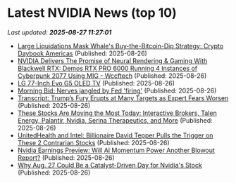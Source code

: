 # Latest NVIDIA News (top 10)
_Last updated: **2025-08-27 11:27:01**_

- [Large Liquidations Mask Whale's Buy-the-Bitcoin-Dip Strategy: Crypto Daybook Americas](https://www.coindesk.com/daybook-us/2025/08/26/large-liquidations-mask-whale-s-buy-the-bitcoin-dip-strategy-crypto-daybook-americas) (Published: 2025-08-26)
- [NVIDIA Delivers The Promise of Neural Rendering & Gaming With Blackwell RTX: Demos RTX PRO 6000 Running 4 Instances of Cyberpunk 2077 Using MIG - Wccftech](https://slashdot.org/firehose.pl?op=view&amp;id=178875880) (Published: 2025-08-26)
- [LG 77-Inch Evo G5 OLED TV](https://me.pcmag.com/en/tvs/29270/lg-77-inch-evo-g5-oled-tv) (Published: 2025-08-26)
- [Morning Bid: Nerves jangled by Fed 'firing'](https://finance.yahoo.com/news/morning-bid-nerves-jangled-fed-110234870.html) (Published: 2025-08-26)
- [Transcript: Trump’s Fury Erupts at Many Targets as Expert Fears Worsen](https://newrepublic.com/article/199579/transcript-trump-fury-erupts-many-targets-expert-fears-worsen) (Published: 2025-08-26)
- [These Stocks Are Moving the Most Today: Interactive Brokers, Talen Energy, Palantir, Nvidia, Serina Therapeutics, and More](https://biztoc.com/x/8e6dfe01f65beedf) (Published: 2025-08-26)
- [UnitedHealth and Intel: Billionaire David Tepper Pulls the Trigger on These 2 Contrarian Stocks](https://finance.yahoo.com/news/unitedhealth-intel-billionaire-david-tepper-102744485.html) (Published: 2025-08-26)
- [Nvidia Earnings Preview: Will AI Momentum Power Another Blowout Report?](https://www.forbes.com/sites/adamsarhan/2025/08/26/nvidia-earnings-preview-will-ai-momentum-power-another-blowout-report/) (Published: 2025-08-26)
- [Why Aug. 27 Could Be a Catalyst-Driven Day for Nvidia's Stock](https://biztoc.com/x/de2a6a9618af9c74) (Published: 2025-08-26)
